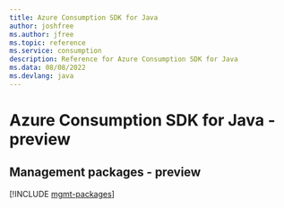 ```yaml
---
title: Azure Consumption SDK for Java
author: joshfree
ms.author: jfree
ms.topic: reference
ms.service: consumption
description: Reference for Azure Consumption SDK for Java
ms.data: 08/08/2022
ms.devlang: java
---
```

# Azure Consumption SDK for Java - preview

## Management packages - preview
[!INCLUDE [mgmt-packages](consumption-mgmt-index.md)]